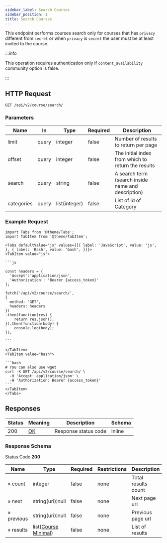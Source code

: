 ```yaml
---
sidebar_label: Search Courses
sidebar_position: 1
title: Search Courses
---
```


This endpoint performs courses search only for courses that has `privacy` different from `secret` or when `privacy` is
`secret` the user must be at least invited to the course.

:::info

This operation requires authentication only if `content_availability` community option is false.

:::

## HTTP Request

`GET /api/v2/course/search/`

### Parameters

| Name       | In    | Type          | Required | Description                                                      |
|------------|-------|---------------|----------|------------------------------------------------------------------|
| limit      | query | integer       | false    | Number of results to return per page                             |
| offset     | query | integer       | false    | The initial index from which to return the results               |
| search     | query | string        | false    | A search term (search inside name and description)               |
| categories | query | list(integer) | false    | List of id of [Category](/docs/apireference/v2/schemas/category) |

### Example Request

````mdx-code-block
import Tabs from '@theme/Tabs';
import TabItem from '@theme/TabItem';

<Tabs defaultValue="js" values={[{ label: 'JavaScript', value: 'js', }, { label: 'Bash', value: 'bash', }]}>
<TabItem value="js">

```js

const headers = {
  'Accept':'application/json',
  'Authorization': 'Bearer {access_token}'
};

fetch('/api/v2/course/search/',
{
  method: 'GET',
  headers: headers
})
.then(function(res) {
    return res.json();
}).then(function(body) {
    console.log(body);
});

```

</TabItem>
<TabItem value="bash">

```bash
# You can also use wget
curl -X GET /api/v2/course/search/ \
  -H 'Accept: application/json' \
  -H 'Authorization: Bearer {access_token}'
```
</TabItem>
</Tabs>
````

## Responses

| Status | Meaning                                                 | Description          | Schema |
|--------|---------------------------------------------------------|----------------------|--------|
| 200    | [OK](https://tools.ietf.org/html/rfc7231#section-6.3.1) | Response status code | Inline |

### Response Schema

Status Code **200**

| Name       | Type                                                                 | Required | Restrictions | Description         |
|------------|----------------------------------------------------------------------|----------|--------------|---------------------|
| » count    | integer                                                              | false    | none         | Total results count |
| » next     | string(uri)¦null                                                     | false    | none         | Next page url       |
| » previous | string(uri)¦null                                                     | false    | none         | Previous page url   |
| » results  | list([Course Minimal](/docs/apireference/v2/schemas/course_minimal)) | false    | none         | List of results     |
